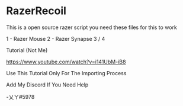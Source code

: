 # RazerRecoil
This is a open source razer script you need these files for this to work

1 - Razer Mouse
2 - Razer Synapse 3 / 4

Tutorial (Not Me)

https://www.youtube.com/watch?v=i141UbM-iB8

Use This Tutorial Only For The Importing Process

Add My Discord If You Need Help

-乂ㄚ#5978
